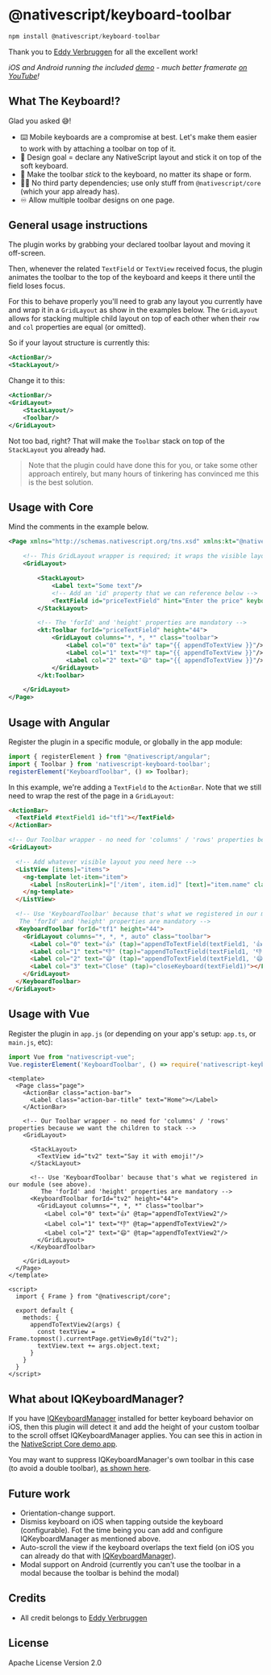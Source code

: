 # @nativescript/keyboard-toolbar

```javascript
npm install @nativescript/keyboard-toolbar
```

Thank you to [Eddy Verbruggen](https://github.com/EddyVerbruggen/nativescript-keyboard-toolbar) for all the excellent work!

_iOS and Android running the included [demo](/demo) - much better framerate [on YouTube](https://www.youtube.com/watch?v=JJOOXrcopSA)!_

## What The Keyboard!?

Glad you asked 😅!

- ⌨️ Mobile keyboards are a compromise at best. Let's make them easier to work with by attaching a toolbar on top of it.
- 🥅 Design goal = declare any NativeScript layout and stick it on top of the soft keyboard.
- 🏒 Make the toolbar _stick_ to the keyboard, no matter its shape or form.
- 🙅‍♀️ No third party dependencies; use only stuff from `@nativescript/core` (which your app already has).
- ♾ Allow multiple toolbar designs on one page.

## General usage instructions

The plugin works by grabbing your declared toolbar layout and moving it off-screen.

Then, whenever the related `TextField` or `TextView` received focus,
the plugin animates the toolbar to the top of the keyboard and keeps it there until the field loses focus.

For this to behave properly you'll need to grab any layout you currently have and wrap it in a `GridLayout`
as show in the examples below. The `GridLayout` allows for stacking multiple child layout on top of each other
when their `row` and `col` properties are equal (or omitted).

So if your layout structure is currently this:

```xml
<ActionBar/>
<StackLayout/>
``` 

Change it to this:

```xml
<ActionBar/>
<GridLayout>
    <StackLayout/>
    <Toolbar/>
</GridLayout>
```
Not too bad, right? That will make the `Toolbar` stack on top of the `StackLayout` you already had.

> Note that the plugin could have done this for you, or take some other approach entirely, but many hours of tinkering has convinced me this is the best solution.

## Usage with Core
Mind the comments in the example below.

```xml
<Page xmlns="http://schemas.nativescript.org/tns.xsd" xmlns:kt="@nativescript/keyboard-toolbar">

    <!-- This GridLayout wrapper is required; it wraps the visible layout and the Toolbar layout(s) -->
    <GridLayout>

        <StackLayout>
            <Label text="Some text"/>
            <!-- Add an 'id' property that we can reference below -->
            <TextField id="priceTextField" hint="Enter the price" keyboardType="number"/>
        </StackLayout>

        <!-- The 'forId' and 'height' properties are mandatory -->
        <kt:Toolbar forId="priceTextField" height="44">
            <GridLayout columns="*, *, *" class="toolbar">
                <Label col="0" text="👍" tap="{{ appendToTextView }}"/>
                <Label col="1" text="👎" tap="{{ appendToTextView }}"/>
                <Label col="2" text="😄" tap="{{ appendToTextView }}"/>
            </GridLayout>
        </kt:Toolbar>

    </GridLayout>
</Page>
```

## Usage with Angular
Register the plugin in a specific module, or globally in the app module: 

```typescript
import { registerElement } from "@nativescript/angular";
import { Toolbar } from 'nativescript-keyboard-toolbar';
registerElement("KeyboardToolbar", () => Toolbar);
```

In this example, we're adding a `TextField` to the `ActionBar`. Note that we still need to wrap the rest of the page in a `GridLayout`:

```html
<ActionBar>
  <TextField #textField1 id="tf1"></TextField>
</ActionBar>

<!-- Our Toolbar wrapper - no need for 'columns' / 'rows' properties because we want the children to stack -->
<GridLayout>

  <!-- Add whatever visible layout you need here -->
  <ListView [items]="items">
    <ng-template let-item="item">
      <Label [nsRouterLink]="['/item', item.id]" [text]="item.name" class="list-group-item"></Label>
    </ng-template>
  </ListView>

  <!-- Use 'KeyboardToolbar' because that's what we registered in our module (see above).
   The 'forId' and 'height' properties are mandatory -->
  <KeyboardToolbar forId="tf1" height="44">
    <GridLayout columns="*, *, *, auto" class="toolbar">
      <Label col="0" text="👍" (tap)="appendToTextField(textField1, '👍')"></Label>
      <Label col="1" text="👎" (tap)="appendToTextField(textField1, '👎')"></Label>
      <Label col="2" text="😄" (tap)="appendToTextField(textField1, '😄')"></Label>
      <Label col="3" text="Close️" (tap)="closeKeyboard(textField1)"></Label>
    </GridLayout>
  </KeyboardToolbar>
</GridLayout>
```

## Usage with Vue
Register the plugin in `app.js` (or depending on your app's setup: `app.ts`, or `main.js`, etc): 

```typescript
import Vue from "nativescript-vue";
Vue.registerElement('KeyboardToolbar', () => require('nativescript-keyboard-toolbar').Toolbar);
```

```vue
<template>
  <Page class="page">
    <ActionBar class="action-bar">
      <Label class="action-bar-title" text="Home"></Label>
    </ActionBar>

    <!-- Our Toolbar wrapper - no need for 'columns' / 'rows' properties because we want the children to stack -->
    <GridLayout>

      <StackLayout>
        <TextView id="tv2" text="Say it with emoji!"/>
      </StackLayout>

      <!-- Use 'KeyboardToolbar' because that's what we registered in our module (see above).
         The 'forId' and 'height' properties are mandatory -->
      <KeyboardToolbar forId="tv2" height="44">
        <GridLayout columns="*, *, *" class="toolbar">
          <Label col="0" text="👍" @tap="appendToTextView2"/>
          <Label col="1" text="👎" @tap="appendToTextView2"/>
          <Label col="2" text="😄" @tap="appendToTextView2"/>
        </GridLayout>
      </KeyboardToolbar>

    </GridLayout>
  </Page>
</template>

<script>
  import { Frame } from "@nativescript/core";

  export default {
    methods: {
      appendToTextView2(args) {
        const textView = Frame.topmost().currentPage.getViewById("tv2");
        textView.text += args.object.text;
      }
    }
  }
</script>
```

## What about IQKeyboardManager?

If you have [IQKeyboardManager](https://github.com/NativeScript/plugins/tree/main/packages/iqkeyboardmanager#readme) installed for better keyboard behavior on iOS, then this plugin will detect it and add the height of your custom toolbar to the scroll offset IQKeyboardManager applies. You can see this in action in the [NativeScript Core demo app](/demo).

You may want to suppress IQKeyboardManager's own toolbar in this case (to avoid a double toolbar), [as shown here](https://github.com/EddyVerbruggen/nativescript-keyboard-toolbar/blob/f81cfb2e5c84fda16e8e735bf34b1030a8b5eeb6/demo/app/main-view-model.ts#L32-L33).

## Future work
- Orientation-change support.
- Dismiss keyboard on iOS when tapping outside the keyboard (configurable). Fot the time being you can add and configure IQKeyboardManager as mentioned above.
- Auto-scroll the view if the keyboard overlaps the text field (on iOS you can already do that with [IQKeyboardManager](https://github.com/NativeScript/plugins/tree/main/packages/iqkeyboardmanager#readme)).
- Modal support on Android (currently you can't use the toolbar in a modal because the toolbar is behind the modal)
  
## Credits

- All credit belongs to [Eddy Verbruggen](https://github.com/EddyVerbruggen/nativescript-keyboard-toolbar)
  
## License

Apache License Version 2.0
